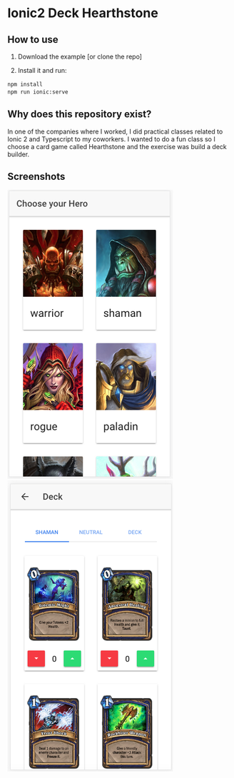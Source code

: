 # Ionic2 Deck Hearthstone

## How to use

1. Download the example [or clone the repo]

2. Install it and run:

```bash
npm install
npm run ionic:serve
```

## Why does this repository exist?
In one of the companies where I worked, I did practical classes related to Ionic 2 and Typescript to my coworkers.
I wanted to do a fun class so I choose a card game called Hearthstone and the exercise was build a deck builder.

## Screenshots

![Landing](/screenshots/1.png?raw=true) ![Card Deck](/screenshots/2.png?raw=true) 

